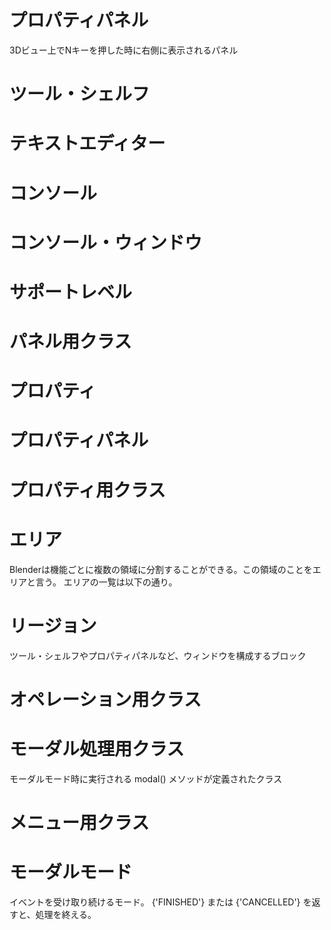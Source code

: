 
# プロパティパネル
3Dビュー上でNキーを押した時に右側に表示されるパネル

# ツール・シェルフ

# テキストエディター

# コンソール

# コンソール・ウィンドウ

# サポートレベル

# パネル用クラス

# プロパティ

# プロパティパネル

# プロパティ用クラス

# エリア
Blenderは機能ごとに複数の領域に分割することができる。この領域のことをエリアと言う。
エリアの一覧は以下の通り。

# リージョン
ツール・シェルフやプロパティパネルなど、ウィンドウを構成するブロック

# オペレーション用クラス

# モーダル処理用クラス
モーダルモード時に実行される modal() メソッドが定義されたクラス

# メニュー用クラス

# モーダルモード
イベントを受け取り続けるモード。 {'FINISHED'} または {'CANCELLED'} を返すと、処理を終える。
